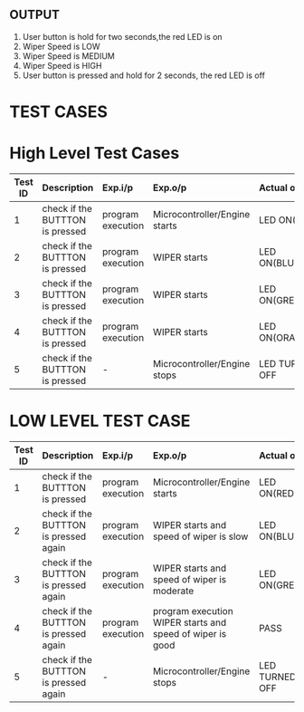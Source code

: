 ## OUTPUT
1) User button is hold for two seconds,the red LED is on
2) Wiper Speed is LOW
3) Wiper Speed is MEDIUM
4) Wiper Speed is HIGH 
5) User button is pressed and hold for 2 seconds, the red LED is off

 
# TEST CASES 
# High Level Test Cases
| Test ID | Description | Exp.i/p | Exp.o/p | Actual o/p | STATUS |
| --------|:------------|:--------|:--------|:-----------|:-------------|
| 1 | check if the BUTTTON is pressed | program execution | Microcontroller/Engine starts | LED ON(RED)| PASS |
| 2 | check if the BUTTTON is pressed | program execution | WIPER starts | LED ON(BLUE)| PASS |
| 3 | check if the BUTTTON is pressed | program execution | WIPER starts | LED ON(GREEN)| PASS |
| 4 | check if the BUTTTON is pressed | program execution | WIPER starts | LED ON(ORANGE)| PASS |
| 5 | check if the BUTTTON is pressed | - | Microcontroller/Engine stops | LED TURNED OFF| PASS |
# LOW LEVEL TEST CASE
 | Test ID | Description | Exp.i/p | Exp.o/p | Actual o/p | STATUS |
 | --------|:------------|:--------|:--------|:-----------|:-------------|
 | 1 | check if the BUTTTON is pressed | program execution | Microcontroller/Engine starts | LED ON(RED)| PASS |
 | 2 | check if the BUTTTON is pressed again | program execution | WIPER starts and speed of wiper is slow | LED ON(BLUE) | PASS |
 | 3 | check if the BUTTTON is pressed again | program execution | WIPER starts and speed of wiper is moderate | LED ON(GREEN) | PASS |
 | 4 | check if the BUTTTON is pressed again | program execution | program execution WIPER starts and speed of wiper is good | PASS |
 | 5 | check if the BUTTTON is pressed again | - | Microcontroller/Engine stops | LED TURNED OFF | PASS |

